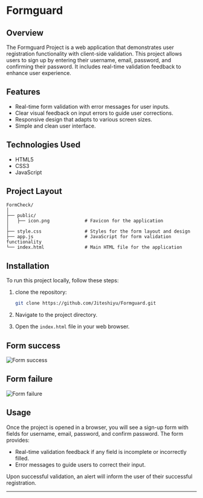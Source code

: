 # Formguard

## Overview

The Formguard Project is a web application that demonstrates user registration functionality with client-side validation. This project allows users to sign up by entering their username, email, password, and confirming their password. It includes real-time validation feedback to enhance user experience.

## Features

- Real-time form validation with error messages for user inputs.
- Clear visual feedback on input errors to guide user corrections.
- Responsive design that adapts to various screen sizes.
- Simple and clean user interface.

## Technologies Used

- HTML5
- CSS3
- JavaScript

## Project Layout
```
FormCheck/
│
├── public/
│   ├── icon.png             # Favicon for the application
│
├── style.css                # Styles for the form layout and design
├── app.js                   # JavaScript for form validation functionality
└── index.html               # Main HTML file for the application
```

## Installation

To run this project locally, follow these steps:

1. clone the repository:
   ``` bash
   git clone https://github.com/Jiteshiyu/Formguard.git
   ```
2. Navigate to the project directory.
  
3. Open the `index.html` file in your web browser.

## Form success
![Form success](https://github.com/user-attachments/assets/3899b698-7df0-4d19-88c1-aa3b37326981)

## Form failure
![Form failure](https://github.com/user-attachments/assets/de913a4d-cb80-4dda-81b1-7bfce6de2e43)

## Usage

Once the project is opened in a browser, you will see a sign-up form with fields for username, email, password, and confirm password. The form provides:

- Real-time validation feedback if any field is incomplete or incorrectly filled.
- Error messages to guide users to correct their input.

Upon successful validation, an alert will inform the user of their successful registration.

---
